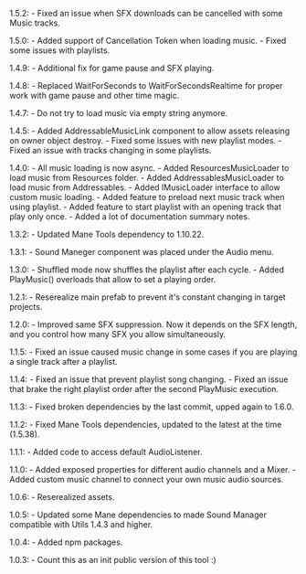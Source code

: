 1.5.2:
    - Fixed an issue when SFX downloads can be cancelled with some Music tracks.

1.5.0:
    - Added support of Cancellation Token when loading music.
    - Fixed some issues with playlists.

1.4.9:
    - Additional fix for game pause and SFX playing.

1.4.8:
    - Replaced WaitForSeconds to WaitForSecondsRealtime for proper work with game pause and other time magic.

1.4.7:
    - Do not try to load music via empty string anymore. 

1.4.5:
    - Added AddressableMusicLink component to allow assets releasing on owner object destroy.
    - Fixed some issues with new playlist modes.
    - Fixed an issue with tracks changing in some playlists.

1.4.0:
    - All music loading is now async.
    - Added ResourcesMusicLoader to load music from Resources folder.
    - Added AddressablesMusicLoader to load music from Addressables.
    - Added IMusicLoader interface to allow custom music loading.
    - Added feature to preload next music track when using playlist.
    - Added feature to start playlist with an opening track that play only once.
    - Added a lot of documentation summary notes.

1.3.2:
    - Updated Mane Tools dependency to 1.10.22.

1.3.1:
    - Sound Maneger component was placed under the Audio menu.

1.3.0:
    - Shuffled mode now shuffles the playlist after each cycle.
    - Added PlayMusic() overloads that allow to set a playing order.

1.2.1:
    - Reserealize main prefab to prevent it's constant changing in target projects.

1.2.0:
    - Improved same SFX suppression. Now it depends on the SFX length, and you control how many SFX you allow simultaneously.

1.1.5:
    - Fixed an issue caused music change in some cases if you are playing a single track after a playlist.

1.1.4:
    - Fixed an issue that prevent playlist song changing.
    - Fixed an issue that brake the right playlist order after the second PlayMusic execution.

1.1.3:
    - Fixed broken dependencies by the last commit, upped again to 1.6.0.

1.1.2:
    - Fixed Mane Tools dependencies, updated to the latest at the time (1.5.38).

1.1.1:
    - Added code to access default AudioListener.

1.1.0:
    - Added exposed properties for different audio channels and a Mixer.
    - Added custom music channel to connect your own music audio sources.

1.0.6:
    - Reserealized assets.

1.0.5:
    - Updated some Mane dependencies to made Sound Manager compatible with Utils 1.4.3 and higher.

1.0.4:
    - Added npm packages.

1.0.3:
    - Count this as an init public version of this tool :)